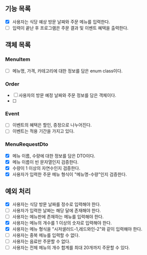 ## 기능 목록

- [x] 사용자는 식당 예상 방문 날짜와 주문 메뉴를 입력한다.
- [ ] 입력이 끝난 후 프로그램은 주문 결과 및 이벤트 혜택을 출력한다.

## 객체 목록

### MenuItem

- [ ] 메뉴명, 가격, 카테고리에 대한 정보를 담은 enum class이다.

### Order

- [ ] 사용자의 방문 예정 날짜와 주문 정보를 담은 객체이다.
- [ ] 

### Event

- [ ] 이벤트의 혜택은 할인, 증정으로 나누어진다.
- [ ] 이벤트는 적용 기간을 가지고 있다.

### MenuRequestDto

- [x] 메뉴 이름, 수량에 대한 정보를 담은 DTO이다.
- [x] 메뉴 이름이 빈 문자열인지 검증한다.
- [x] 수량이 1 이상의 자연수인지 검증한다.
- [x] 사용자가 입력한 주문 메뉴 형식이 "메뉴명-수량"인지 검증한다.

## 예외 처리

- [x] 사용자는 식당 방문 날짜를 정수로 입력해야 한다.
- [ ] 사용자가 입력한 날짜는 해당 달에 존재해야 한다.
- [ ] 사용자는 메뉴판에 존재하는 메뉴를 입력해야 한다.
- [x] 사용자는 메뉴의 개수를 1 이상의 숫자로 입력해야 한다.
- [x] 사용자는 메뉴 형식을 "시저샐러드-1,레드와인-2"와 같이 입력해야 한다.
- [ ] 사용자는 중복 메뉴를 입력할 수 없다.
- [ ] 사용자는 음료만 주문할 수 없다.
- [ ] 사용자는 전체 메뉴의 개수 합계를 최대 20개까지 주문할 수 있다. 
